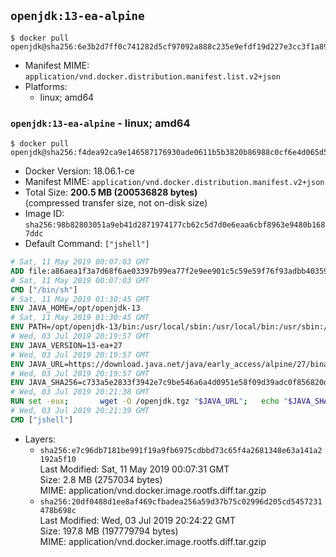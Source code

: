 ## `openjdk:13-ea-alpine`

```console
$ docker pull openjdk@sha256:6e3b2d7ff0c741282d5cf97092a888c235e9efdf19d227e3cc3f1a89cd233008
```

-	Manifest MIME: `application/vnd.docker.distribution.manifest.list.v2+json`
-	Platforms:
	-	linux; amd64

### `openjdk:13-ea-alpine` - linux; amd64

```console
$ docker pull openjdk@sha256:f4dea92ca9e146587176930ade0611b5b3820b86988c0cf6e4d065d5be14167f
```

-	Docker Version: 18.06.1-ce
-	Manifest MIME: `application/vnd.docker.distribution.manifest.v2+json`
-	Total Size: **200.5 MB (200536828 bytes)**  
	(compressed transfer size, not on-disk size)
-	Image ID: `sha256:98b82803051a9eb41d2871974177cb62c5d7d0e6eaa6cbf8963e9480b1687ddc`
-	Default Command: `["jshell"]`

```dockerfile
# Sat, 11 May 2019 00:07:03 GMT
ADD file:a86aea1f3a7d68f6ae03397b99ea77f2e9ee901c5c59e59f76f93adbb4035913 in / 
# Sat, 11 May 2019 00:07:03 GMT
CMD ["/bin/sh"]
# Sat, 11 May 2019 01:30:45 GMT
ENV JAVA_HOME=/opt/openjdk-13
# Sat, 11 May 2019 01:30:45 GMT
ENV PATH=/opt/openjdk-13/bin:/usr/local/sbin:/usr/local/bin:/usr/sbin:/usr/bin:/sbin:/bin
# Wed, 03 Jul 2019 20:19:57 GMT
ENV JAVA_VERSION=13-ea+27
# Wed, 03 Jul 2019 20:19:57 GMT
ENV JAVA_URL=https://download.java.net/java/early_access/alpine/27/binaries/openjdk-13-ea+27_linux-x64-musl_bin.tar.gz
# Wed, 03 Jul 2019 20:19:57 GMT
ENV JAVA_SHA256=c733a5e2833f3942e7c9be546a6a4d0951e58f09d39adc0f856820d810f9d910
# Wed, 03 Jul 2019 20:21:38 GMT
RUN set -eux; 		wget -O /openjdk.tgz "$JAVA_URL"; 	echo "$JAVA_SHA256 */openjdk.tgz" | sha256sum -c -; 	mkdir -p "$JAVA_HOME"; 	tar --extract --file /openjdk.tgz --directory "$JAVA_HOME" --strip-components 1; 	rm /openjdk.tgz; 		java -Xshare:dump; 		java --version; 	javac --version
# Wed, 03 Jul 2019 20:21:39 GMT
CMD ["jshell"]
```

-	Layers:
	-	`sha256:e7c96db7181be991f19a9fb6975cdbbd73c65f4a2681348e63a141a2192a5f10`  
		Last Modified: Sat, 11 May 2019 00:07:31 GMT  
		Size: 2.8 MB (2757034 bytes)  
		MIME: application/vnd.docker.image.rootfs.diff.tar.gzip
	-	`sha256:20df0488d1ee8af469cfbadea256a59d37b75c02996d205cd5457231478b698c`  
		Last Modified: Wed, 03 Jul 2019 20:24:22 GMT  
		Size: 197.8 MB (197779794 bytes)  
		MIME: application/vnd.docker.image.rootfs.diff.tar.gzip
